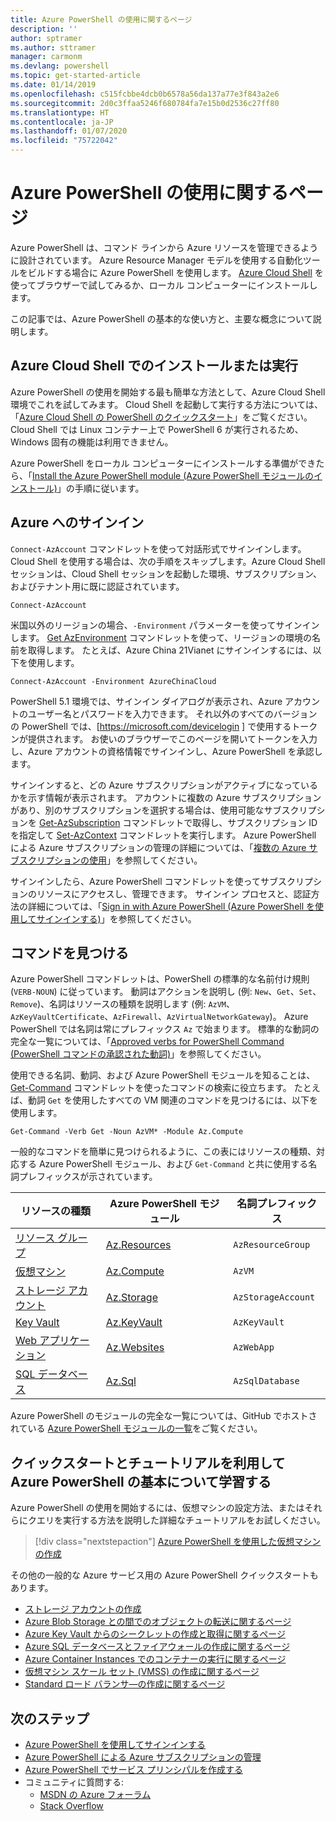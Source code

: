 ```yaml
---
title: Azure PowerShell の使用に関するページ
description: ''
author: sptramer
ms.author: sttramer
manager: carmonm
ms.devlang: powershell
ms.topic: get-started-article
ms.date: 01/14/2019
ms.openlocfilehash: c515fcbbe4dcb0b6578a56da137a77e3f843a2e6
ms.sourcegitcommit: 2d0c3ffaa5246f680784fa7e15b0d2536c27ff80
ms.translationtype: HT
ms.contentlocale: ja-JP
ms.lasthandoff: 01/07/2020
ms.locfileid: "75722042"
---
```

# <a name="get-started-with-azure-powershell"></a>Azure PowerShell の使用に関するページ

Azure PowerShell は、コマンド ラインから Azure リソースを管理できるように設計されています。 Azure Resource Manager モデルを使用する自動化ツールをビルドする場合に Azure PowerShell を使用します。
[Azure Cloud Shell](/azure/cloud-shell/overview) を使ってブラウザーで試してみるか、ローカル コンピューターにインストールします。

この記事では、Azure PowerShell の基本的な使い方と、主要な概念について説明します。

## <a name="install-or-run-in-azure-cloud-shell"></a>Azure Cloud Shell でのインストールまたは実行

Azure PowerShell の使用を開始する最も簡単な方法として、Azure Cloud Shell 環境でこれを試してみます。
Cloud Shell を起動して実行する方法については、「[Azure Cloud Shell の PowerShell のクイックスタート](/azure/cloud-shell/quickstart-powershell)」をご覧ください。
Cloud Shell では Linux コンテナー上で PowerShell 6 が実行されるため、Windows 固有の機能は利用できません。

Azure PowerShell をローカル コンピューターにインストールする準備ができたら、「[Install the Azure PowerShell module (Azure PowerShell モジュールのインストール)](install-az-ps.md)」の手順に従います。

## <a name="sign-in-to-azure"></a>Azure へのサインイン

`Connect-AzAccount` コマンドレットを使って対話形式でサインインします。 Cloud Shell を使用する場合は、次の手順をスキップします。Azure Cloud Shell セッションは、Cloud Shell セッションを起動した環境、サブスクリプション、およびテナント用に既に認証されています。

```azurepowershell-interactive
Connect-AzAccount
```

米国以外のリージョンの場合、`-Environment` パラメーターを使ってサインインします。 [Get AzEnvironment](/powershell/module/Az.Accounts/Get-AzEnvironment) コマンドレットを使って、リージョンの環境の名前を取得します。 たとえば、Azure China 21Vianet にサインインするには、以下を使用します。

```azurepowershell-interactive
Connect-AzAccount -Environment AzureChinaCloud
```

PowerShell 5.1 環境では、サインイン ダイアログが表示され、Azure アカウントのユーザー名とパスワードを入力できます。 それ以外のすべてのバージョンの PowerShell では、[https://microsoft.com/devicelogin ] で使用するトークンが提供されます。
お使いのブラウザーでこのページを開いてトークンを入力し、Azure アカウントの資格情報でサインインし、Azure PowerShell を承認します。

サインインすると、どの Azure サブスクリプションがアクティブになっているかを示す情報が表示されます。 アカウントに複数の Azure サブスクリプションがあり、別のサブスクリプションを選択する場合は、使用可能なサブスクリプションを [Get-AzSubscription](/powershell/module/az.accounts/get-azsubscription) コマンドレットで取得し、サブスクリプション ID を指定して [Set-AzContext](/powershell/module/az.accounts/set-azcontext) コマンドレットを実行します。
Azure PowerShell による Azure サブスクリプションの管理の詳細については、「[複数の Azure サブスクリプションの使用](manage-subscriptions-azureps.md)」を参照してください。

サインインしたら、Azure PowerShell コマンドレットを使ってサブスクリプションのリソースにアクセスし、管理できます。 サインイン プロセスと、認証方法の詳細については、「[Sign in with Azure PowerShell (Azure PowerShell を使用してサインインする)](authenticate-azureps.md)」を参照してください。

## <a name="find-commands"></a>コマンドを見つける

Azure PowerShell コマンドレットは、PowerShell の標準的な名前付け規則 (`VERB-NOUN`) に従っています。 動詞はアクションを説明し (例: `New`、`Get`、`Set`、`Remove`)、名詞はリソースの種類を説明します (例: `AzVM`、`AzKeyVaultCertificate`、`AzFirewall`、`AzVirtualNetworkGateway`)。 Azure PowerShell では名詞は常にプレフィックス `Az` で始まります。 標準的な動詞の完全な一覧については、「[Approved verbs for PowerShell Command (PowerShell コマンドの承認された動詞)](/powershell/developer/cmdlet/approved-verbs-for-windows-powershell-commands)」を参照してください。

使用できる名詞、動詞、および Azure PowerShell モジュールを知ることは、[Get-Command](/powershell/module/microsoft.powershell.core/get-command) コマンドレットを使ったコマンドの検索に役立ちます。 たとえば、動詞 `Get` を使用したすべての VM 関連のコマンドを見つけるには、以下を使用します。

```powershell-interactive
Get-Command -Verb Get -Noun AzVM* -Module Az.Compute
```

一般的なコマンドを簡単に見つけられるように、この表にはリソースの種類、対応する Azure PowerShell モジュール、および `Get-Command` と共に使用する名詞プレフィックスが示されています。

| リソースの種類 | Azure PowerShell モジュール | 名詞プレフィックス |
|---------------|-------------------------|----------------|
| [リソース グループ](/azure/azure-resource-manager/resource-group-overview) | [Az.Resources](/powershell/module/az.resources#resources) | `AzResourceGroup` |
| [仮想マシン](/azure/virtual-machines) | [Az.Compute](/powershell/module/az.compute#virtual_machines) | `AzVM` |
| [ストレージ アカウント](/azure/storage/common/storage-introduction) | [Az.Storage](/powershell/module/az.storage/) | `AzStorageAccount` |
| [Key Vault](/azure/key-vault/key-vault-whatis) | [Az.KeyVault](/powershell/module/az.keyvault) | `AzKeyVault` |
| [Web アプリケーション](/azure/app-service) | [Az.Websites](/powershell/module/az.websites) | `AzWebApp` |
| [SQL データベース](/azure/sql-database) | [Az.Sql](/powershell/module/az.sql) | `AzSqlDatabase` |

Azure PowerShell のモジュールの完全な一覧については、GitHub でホストされている [Azure PowerShell モジュールの一覧](https://github.com/Azure/azure-powershell/blob/master/documentation/azure-powershell-modules.md)をご覧ください。

## <a name="learn-azure-powershell-basics-with-quickstarts-and-tutorials"></a>クイックスタートとチュートリアルを利用して Azure PowerShell の基本について学習する

Azure PowerShell の使用を開始するには、仮想マシンの設定方法、またはそれらにクエリを実行する方法を説明した詳細なチュートリアルをお試しください。

> [!div class="nextstepaction"]
> [Azure PowerShell を使用した仮想マシンの作成](azureps-vm-tutorial.yml)

その他の一般的な Azure サービス用の Azure PowerShell クイックスタートもあります。

* [ストレージ アカウントの作成](/azure/storage/common/storage-quickstart-create-account?tabs=azure-powershell)
* [Azure Blob Storage との間でのオブジェクトの転送に関するページ](/azure/storage/blobs/storage-quickstart-blobs-powershell)
* [Azure Key Vault からのシークレットの作成と取得に関するページ](/azure/key-vault/quick-create-powershell)
* [Azure SQL データベースとファイアウォールの作成に関するページ](/azure/sql-database/scripts/sql-database-create-and-configure-database-powershell)
* [Azure Container Instances でのコンテナーの実行に関するページ](/azure/container-instances/container-instances-quickstart-powershell)
* [仮想マシン スケール セット (VMSS) の作成に関するページ](/azure/virtual-machine-scale-sets/quick-create-powershell)
* [Standard ロード バランサ―の作成に関するページ](/azure/load-balancer/quickstart-create-standard-load-balancer-powershell)

## <a name="next-steps"></a>次のステップ

* [Azure PowerShell を使用してサインインする](authenticate-azureps.md)
* [Azure PowerShell による Azure サブスクリプションの管理](manage-subscriptions-azureps.md)
* [Azure PowerShell でサービス プリンシパルを作成する](create-azure-service-principal-azureps.md)
* コミュニティに質問する:
  * [MSDN の Azure フォーラム](https://go.microsoft.com/fwlink/p/?LinkId=320212)
  * [Stack Overflow](https://go.microsoft.com/fwlink/?LinkId=320213)
